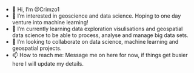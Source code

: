 - 👋 Hi, I’m @Crimzo1
- 👀 I’m interested in geoscience and data science. Hoping to one day venture into machine learning!
- 🌱 I’m currently learning data exploration visulisations and geospatial data science to be able to process, analyse and manage big data sets. 
- 💞️ I’m looking to collaborate on data science, machine learning and geospatial projects.
- 📫 How to reach me: Message me on here for now, if things get busier here I will update my details.

